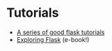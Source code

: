 # Tutorials
* [A series of good flask tutorials](https://blog.miguelgrinberg.com/post/the-flask-mega-tutorial-part-i-hello-world)
* [Exploring Flask](https://exploreflask.com/en/latest/index.html) (e-book!)